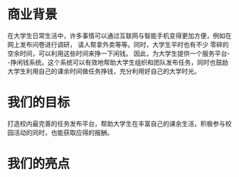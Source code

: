 # 商业背景
在大学生日常生活中，许多事情可以通过互联网与智能手机变得更加方便，例如在网上发布问卷进行调研， 请人帮拿外卖等等。同时，大学生平时也有不少
零碎的空余时间，可以利用这些时间来挣一下闲钱。 因此，为大学生提供一个服务平台--挣闲钱系统。这个系统可以有效地帮助大学生组织和团队发布任务，同时也鼓励
大学生利用自己的课余时间做任务挣钱，充分利用好自己的大学时光。

# 我们的目标
打造校内最完善的任务发布平台，帮助大学生在丰富自己的课余生活，积极参与校园活动的同时，也能获取应得的报酬。

# 我们的亮点
